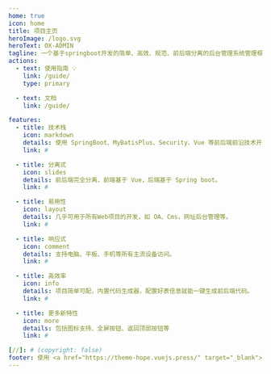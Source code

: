 ```yaml
---
home: true
icon: home
title: 项目主页
heroImage: /logo.svg
heroText: OX-ADMIN
tagline: 一个基于springboot开发的简单、高效、规范、前后端分离的后台管理系统管理框架。
actions:
  - text: 使用指南 💡
    link: /guide/
    type: primary

  - text: 文档
    link: /guide/

features:
  - title: 技术栈
    icon: markdown
    details: 使用 SpringBoot、MyBatisPlus、Security、Vue 等前后端前沿技术开发。
    link: #

  - title: 分离式
    icon: slides
    details: 前后端完全分离，前端基于 Vue，后端基于 Spring boot。
    link: #

  - title: 易用性
    icon: layout
    details: 几乎可用于所有Web项目的开发，如 OA、Cms，网址后台管理等。
    link: #

  - title: 响应式
    icon: comment
    details: 支持电脑、平板、手机等所有主流设备访问。
    link: #

  - title: 高效率
    icon: info
    details: 项目简单可配，内置代码生成器，配置好表信息就能一键生成前后端代码。
    link: #

  - title: 更多新特性
    icon: more
    details: 包括图标支持、全屏按钮、返回顶部按钮等
    link: #

[//]: # (copyright: false)
footer: 使用 <a href="https://theme-hope.vuejs.press/" target="_blank">VuePress Theme Hope</a> 主题 | MIT 协议, 版权所有 © 2019-present Mr.Hope
---
```



